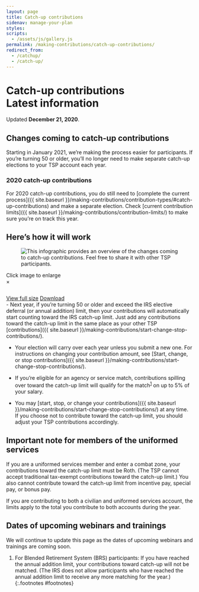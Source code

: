 ```yaml
---
layout: page
title: Catch-up contributions
sidenav: manage-your-plan
styles:
scripts:
  - /assets/js/gallery.js
permalink: /making-contributions/catch-up-contributions/
redirect_from:
  - /catchup/
  - /catch-up/
---
```


<h1><div class="nav-header">Catch-up contributions</div>Latest information</h1>

Updated **December 21, 2020**.

## Changes coming to catch-up contributions

Starting in January 2021, we’re making the process easier for participants. If you’re turning 50 or older, you’ll no longer need to make separate catch-up elections to your TSP account each year.

<div class="usa-alert  usa-alert-info usa-alert-paragraph">
  <div class="usa-alert-body">
  <h3 class="usa-alert-heading">2020 catch-up contributions</h3>
  <p class="usa-alert-text" markdown="1">
  For 2020 catch-up contributions, you do still need to [complete the current process]({{ site.baseurl }}/making-contributions/contribution-types/#catch-up-contributions) and make a separate election. Check [current contribution limits]({{ site.baseurl }}/making-contributions/contribution-limits/) to make sure you’re on track this year.
  </p>
  </div>
</div>

## Here’s how it will work

<section class="bootstrap-image-modal">
<div class="thumbnail-container">
  <figure><img id="myImg" class="thumbnail" src="{{ site.baseurl }}/assets/img/infographic-catchup-jug.png" alt="This infographic provides an overview of the changes coming to catch-up contributions. Feel free to share it with other TSP participants."></figure>
  <figcaption><span>Click image to enlarge</span></figcaption>
  <div id="overlay" class="overlay">
  </div>

</div>

  <!-- The Modal -->
  <div id="myModal" class="modal">
    <span class="close">&times;</span>
    <figure class="modal-content"><img id="img01"></figure>
    <figcaption>
      <p id="caption-text"></p>
    </figcaption>
    <div class="modal-view-buttons">
      <a class="usa-button-secondary expand" type="button" href="{{ site.baseurl }}/publications/infographic-catchup-jug.pdf" target="_blank">View full size</a>
      <a class="usa-button-secondary download" type="button" href="{{ site.baseurl }}/publications/infographic-catchup-jug.pdf" download>Download</a>
    </div>
  </div>
</section>
- Next year, if you’re turning 50 or older and exceed the IRS elective deferral (or annual addition) limit, then your contributions will automatically start counting toward the IRS catch-up limit. Just add any contributions toward the catch-up limit in the same place as your other TSP [contributions]({{ site.baseurl }}/making-contributions/start-change-stop-contributions/).

- Your election will carry over each year unless you submit a new one. For instructions on changing your contribution amount, see [Start, change, or stop contributions]({{ site.baseurl }}/making-contributions/start-change-stop-contributions/).

- If you’re eligible for an agency or service match, contributions spilling over toward the catch-up limit will qualify for the match<sup>[1](#footnotes)</sup> on up to 5% of your salary.

- You may [start, stop, or change your contributions]({{ site.baseurl }}/making-contributions/start-change-stop-contributions/) at any time. If you choose not to contribute toward the catch-up limit, you should adjust your TSP contributions accordingly.

## Important note for members of the uniformed services

If you are a uniformed services member and enter a combat zone, your contributions toward the catch-up limit must be Roth. (The TSP cannot accept traditional tax-exempt contributions toward the catch-up limit.) You also cannot contribute toward the catch-up limit from incentive pay, special pay, or bonus pay.

If you are contributing to both a civilian and uniformed services account, the limits apply to the total you contribute to both accounts during the year.

## Dates of upcoming webinars and trainings

We will continue to update this page as the dates of upcoming webinars and trainings are coming soon.

1. For Blended Retirement System (BRS) participants: If you have reached the annual addition limit, your contributions toward catch-up will not be matched. (The IRS does not allow participants who have reached the annual addition limit to receive any more matching for the year.)
{:.footnotes #footnotes}
